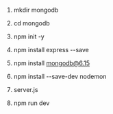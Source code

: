 1. mkdir mongodb

2. cd mongodb

3. npm init -y

4. npm install express --save

5. npm install mongodb@6.15

6. npm install --save-dev nodemon

7. server.js

8. npm run dev